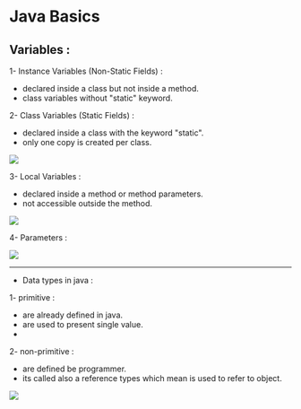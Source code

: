 # Java Basics

## Variables :

1- Instance Variables (Non-Static Fields)  : 

+ declared inside a class but not inside a method.
+ class variables without "static" keyword.

2- Class Variables (Static Fields) :

+ declared inside a class with the keyword "static".
+ only one copy is created per class.


![](https://image.slidesharecdn.com/statickeywordinjava-170228095543/95/static-keyword-in-java-21-638.jpg?cb=1488275880)

3- Local Variables :

+ declared inside a method or method parameters.
+ not accessible outside the method.

![](https://miro.medium.com/max/1400/0*k_HZ6n7Ee1CZRnPz)

4- Parameters :

![](https://www.codesdope.com/pa-images-bucket/courses/java/p18.png)

---

- Data types in java :

1- primitive :
+ are already defined in java.
+ are used to present single value.
+
2- non-primitive :
+ are defined be programmer.
+ its called also a reference types which mean is used to refer to object.


![](https://lh3.googleusercontent.com/proxy/TsGbDPoj8twaGsrRnmS3PnRAmyIXz_ZfzP8eC3h63qxYLRrpGjdCh8Bc3-5tVEahGnQIB6WbvoeKK_i4pVkjcomnFn9paV6XK0s9h0nNgO5xBVZMyWUTrhRNqw)